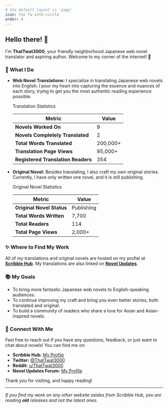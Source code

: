 ```yaml
---
# the default layout is 'page'
icon: fas fa-info-circle
order: 4
---
```


## Hello there! 👋

I'm **ThatTwat3000**, your friendly neighborhood Japanese web novel translator and aspiring author. Welcome to my corner of the internet! 🌟

### 🌸 What I Do

- **Web Novel Translations:** I specialize in translating Japanese web novels into English. I pour my heart into capturing the essence and nuances of each story, trying to get you the most authentic reading experience possible.

    Translation Statistics

    | **Metric**                           | **Value**             |
    |--------------------------------------|-----------------------|
    | **Novels Worked On**                 | 9                     |
    | **Novels Completely Translated**     | 2                     |
    | **Total Words Translated**           | 200,000+              |
    | **Translation Page Views**           | 95,000+               |
    | **Registered Translation Readers**   | 354                   |

- **Original Novel:** Besides translating, I also craft my own original stories. Currently, I have only written one novel, and it is still publishing.

    Original Novel Statistics

    | **Metric**               | **Value**       |
    |--------------------------|-----------------|
    | **Original Novel Status**| Publishing      |
    | **Total Words Written**  | 7,700           |
    | **Total Readers**        | 114             |
    | **Total Page Views**     | 2,000+          |


### ✨ Where to Find My Work

All of my translations and original novels are hosted on my profiel at **[Scribble Hub](https://www.scribblehub.com/)**. My translations are also linked on **[Novel Updates](https://novelupdates.com)**.

### 📚 My Goals

- To bring more fantastic Japanese web novels to English-speaking audiences.
- To continue improving my craft and bring you even better stories, both translated and original.
- To build a community of readers who share a love for Asian and Asian-inspired novels.

### 💬 Connect With Me

Feel free to reach out if you have any questions, feedback, or just want to chat about novels! You can find me on:

- **Scribble Hub:** [My Profile](https://www.scribblehub.com/profile/164626/thattwat3000/)
- **Twitter:** [@ThatTwat3000](https://twitter.com/ThatTwat3000)
- **Reddit:** [u/ThatTwat3000](https://old.reddit.com/u/ThatTwat3000)
- **Novel Updates Forum:** [My Profile](https://www.novelupdatesforum.com/members/thattwat3000.819130/)

Thank you for visiting, and happy reading!

---
*If you find my work on any other website asides from Scribble Hub, you are reading **old** releases and not the latest ones.*

